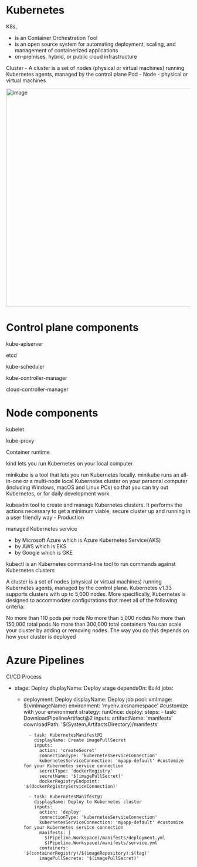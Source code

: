 # Kubernetes
 
K8s,
- is an Container Orchestration Tool  
- is an open source system for automating deployment, scaling, and management of containerized applications
- on-premises, hybrid, or public cloud infrastructure

Cluster - A cluster is a set of nodes (physical or virtual machines) running Kubernetes agents, managed by the control plane
Pod - 
Node - physical or virtual machines

<img width="918" height="595" alt="image" src="https://github.com/user-attachments/assets/6cb3f983-0751-4657-a9b7-1ee1eb667234" />

# Control plane components

kube-apiserver

etcd

kube-scheduler

kube-controller-manager

cloud-controller-manager

# Node components

kubelet

kube-proxy

Container runtime


kind lets you run Kubernetes on your local computer

minikube is a tool that lets you run Kubernetes locally. minikube runs an all-in-one or a multi-node local Kubernetes cluster on your personal computer (including Windows, macOS and Linux PCs) so that you can try out Kubernetes, or for daily development work

kubeadm tool to create and manage Kubernetes clusters. It performs the actions necessary to get a minimum viable, secure cluster up and running in a user friendly way - Production 

managed Kubernetes service 
- by Microsoft Azure which is Azure Kubernetes Service(AKS)
- by AWS which is EKS
- by Google which is GKE


kubectl is an Kubernetes command-line tool to run commands against Kubernetes clusters


A cluster is a set of nodes (physical or virtual machines) running Kubernetes agents, managed by the control plane. Kubernetes v1.33 supports clusters with up to 5,000 nodes. More specifically, Kubernetes is designed to accommodate configurations that meet all of the following criteria:

No more than 110 pods per node
No more than 5,000 nodes
No more than 150,000 total pods
No more than 300,000 total containers
You can scale your cluster by adding or removing nodes. The way you do this depends on how your cluster is deployed



# Azure Pipelines
CI/CD Process

- stage: Deploy
  displayName: Deploy stage
  dependsOn: Build
  jobs:
  - deployment: Deploy
    displayName: Deploy job
    pool:
      vmImage: $(vmImageName)
    environment: 'myenv.aksnamespace' #customize with your environment
    strategy:
      runOnce:
        deploy:
          steps:
          - task: DownloadPipelineArtifact@2
            inputs:
              artifactName: 'manifests'
              downloadPath: '$(System.ArtifactsDirectory)/manifests'

          - task: KubernetesManifest@1
            displayName: Create imagePullSecret
            inputs:
              action: 'createSecret'
              connectionType: 'kubernetesServiceConnection'
              kubernetesServiceConnection: 'myapp-default' #customize for your Kubernetes service connection
              secretType: 'dockerRegistry'
              secretName: '$(imagePullSecret)'
              dockerRegistryEndpoint: '$(dockerRegistryServiceConnection)'

          - task: KubernetesManifest@1
            displayName: Deploy to Kubernetes cluster
            inputs:
              action: 'deploy'
              connectionType: 'kubernetesServiceConnection'
              kubernetesServiceConnection: 'myapp-default' #customize for your Kubernetes service connection
              manifests: |
                $(Pipeline.Workspace)/manifests/deployment.yml
                $(Pipeline.Workspace)/manifests/service.yml
              containers: '$(containerRegistry)/$(imageRepository):$(tag)'
              imagePullSecrets: '$(imagePullSecret)'
